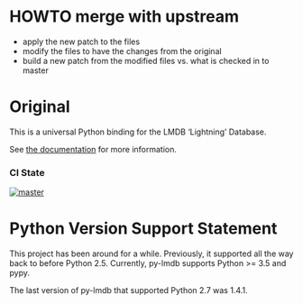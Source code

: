 # HOWTO merge with upstream

- apply the new patch to the files
- modify the files to have the changes from the original
- build a new patch from the modified files vs. what is checked in to master

# Original

This is a universal Python binding for the LMDB ‘Lightning’ Database.

See [the documentation](https://lmdb.readthedocs.io) for more information.

### CI State
[![master](https://github.com/jnwatson/py-lmdb/workflows/Build,%20run,%20and%20test%20py-lmdb/badge.svg)](https://github.com/jnwatson/py-lmdb/actions/workflows/python-package.yml)

# Python Version Support Statement

This project has been around for a while.  Previously, it supported all the
way back to before Python 2.5.  Currently, py-lmdb supports Python >= 3.5
and pypy.

The last version of py-lmdb that supported Python 2.7 was 1.4.1.
